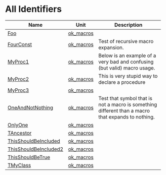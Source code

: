 # All Identifiers


| Name | Unit | Description |
|---|---|---|
| [Foo](ok_macros.md#Foo) | [ok_macros](ok_macros.md) |   |
| [FourConst](ok_macros.md#FourConst) | [ok_macros](ok_macros.md) | Test of recursive macro expansion. |
| [MyProc1](ok_macros.md#MyProc1) | [ok_macros](ok_macros.md) | Below is an example of a very bad and confusing (but valid) macro usage. |
| [MyProc2](ok_macros.md#MyProc2) | [ok_macros](ok_macros.md) | This is very stupid way to declare a procedure |
| [MyProc3](ok_macros.md#MyProc3) | [ok_macros](ok_macros.md) |   |
| [OneAndNotNothing](ok_macros.md#OneAndNotNothing) | [ok_macros](ok_macros.md) | Test that symbol that is not a macro is something different than a macro that expands to nothing. |
| [OnlyOne](ok_macros.md#OnlyOne) | [ok_macros](ok_macros.md) |   |
| [TAncestor](ok_macros.TAncestor.md) | [ok_macros](ok_macros.md) |   |
| [ThisShouldBeIncluded](ok_macros.md#ThisShouldBeIncluded) | [ok_macros](ok_macros.md) |   |
| [ThisShouldBeIncluded2](ok_macros.md#ThisShouldBeIncluded2) | [ok_macros](ok_macros.md) |   |
| [ThisShouldBeTrue](ok_macros.md#ThisShouldBeTrue) | [ok_macros](ok_macros.md) |   |
| [TMyClass](ok_macros.TMyClass.md) | [ok_macros](ok_macros.md) |   |
